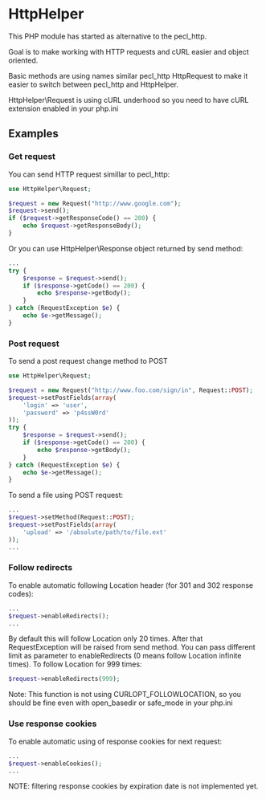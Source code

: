 # HttpHelper

This PHP module has started as alternative to the pecl_http. 

Goal is to make working with HTTP requests and cURL easier and object oriented.

Basic methods are using names similar pecl_http HttpRequest to make it easier to switch between pecl_http and HttpHelper.

HttpHelper\Request is using cURL underhood so you need to have cURL extension enabled in your php.ini

## Examples

### Get request

You can send HTTP request simillar to pecl_http:

```php
use HttpHelper\Request;

$request = new Request("http://www.google.com");
$request->send();
if ($request->getResponseCode() == 200) {
	echo $request->getResponseBody();
}
```

Or you can use HttpHelper\Response object returned by send method:

```php
...
try {
	$response = $request->send();
	if ($response->getCode() == 200) {
		echo $response->getBody();
	}
} catch (RequestException $e) {
	echo $e->getMessage();
}
```

### Post request

To send a post request change method to POST

```php
use HttpHelper\Request;

$request = new Request("http://www.foo.com/sign/in", Request::POST);
$request->setPostFields(array(
	'login' => 'user',
	'password' => 'p4ssW0rd'
));
try {
	$response = $request->send();
	if ($response->getCode() == 200) {
		echo $response->getBody();
	}
} catch (RequestException $e) {
	echo $e->getMessage();
}
```

To send a file using POST request:

```php
...
$request->setMethod(Request::POST);
$request->setPostFields(array(
	'upload' => '/absolute/path/to/file.ext'
));
...
```

### Follow redirects

To enable automatic following Location header (for 301 and 302 response codes):

```php
...
$request->enableRedirects();
...
```

By default this will follow Location only 20 times. After that RequestException will be raised from send method.
You can pass different limit as parameter to enableRedirects (0 means follow Location infinite times).
To follow Location for 999 times:

```php
$request->enableRedirects(999);
```

Note: This function is not using CURLOPT_FOLLOWLOCATION, so you should be fine even with open_basedir or safe_mode in your php.ini

### Use response cookies

To enable automatic using of response cookies for next request:

```php
...
$request->enableCookies();
...
```

NOTE: filtering response cookies by expiration date is not implemented yet. 

